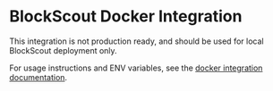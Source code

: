 # BlockScout Docker Integration

This integration is not production ready, and should be used for local BlockScout deployment only.

For usage instructions and ENV variables, see the [docker integration documentation](https://docs.blockscout.com/for-developers/information-and-settings/docker-integration-local-use-only).